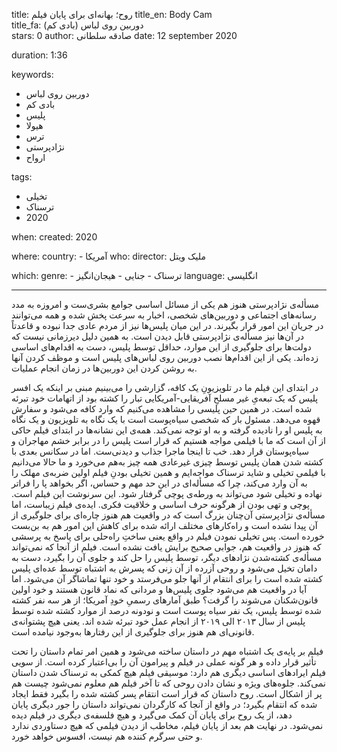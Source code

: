 
title: روح؛ بهانه‌ای برای پایان فیلم
title_en: Body Cam  
title_fa: دوربین روی لباس (بادی کم)  
stars: 0
author: صادقه سلطانی
date: 12 september 2020

duration: 1:36

keywords:
  - دوربین روی لباس
  - بادی کم
  - پلیس
  - هیولا
  - ترس
  - نژادپرستی
  - ارواح

tags:
  - تخیلی
  - ترسناک
  - 2020  

when:
  created: 2020

where:
  country:
    - آمریکا
who:
  director: ملیک ویتل

which:
  genre:
    - ترسناک
    - جنایی
    - هیجان‌انگیز
  language: انگلیسی

---

مسأله‌‌ی نژادپرستی هنوز هم یکی از مسائل اساسی جوامع بشری‌ست و امروزه به مدد رسانه‌های اجتماعی و دوربین‌های شخصی، اخبار به سرعت پخش شده و همه می‌توانند در جریان این امور قرار بگیرند. در این میان پلیس‌ها نیز از مردم عادی جدا نبوده و قاعدتاً در آن‌ها نیز مسأله‌ی نژادپرستی قابل دیدن است. به همین دلیل دیرزمانی نیست که دولت‌ها برای جلوگیری از این موارد، حداقل توسط پلیس، دست به اقدام‌های اساسی زده‌اند. یکی از این اقدام‌ها نصب دوربین روی لباس‌های پلیس است و موظف کردن آنها به روشن کردن این دوربین‌ها در زمان انجام عملیات.

در ابتدای این فیلم ما در تلویزیونِ یک کافه، گزارشی را می‌بینیم مبنی بر اینکه یک افسر پلیس که یک تبعه‌یِ غیر مسلحِ آفریقایی-آمریکایی تبار را کشته بود از اتهامات خود تبرئه شده است. در همین حین پلیسی را مشاهده می‌کنیم که وارد کافه می‌شود و سفارش قهوه می‌دهد. مسئول بار که شخصی سیاه‌پوست است با یک نگاه به تلویزیون و یک نگاه به پلیس او را نادیده گرفته و به او توجه نمی‌کند. همه‌ی این نشانه‌ها در ابتدای فیلم حاکی از آن است که ما با فیلمی مواجه هستیم که قرار است پلیس را در برابر خشم مهاجران و سیاه‌پوستان قرار دهد. خب تا اینجا ماجرا جذاب و دیدنی‌ست. اما در سکانس بعدی با کشته شدن همان پلیس توسط چیزی غیرعادی همه چیز به‌هم می‌خورد و ما حالا می‌دانیم با فیلمی تخیلی و شاید ترسناک مواجه‌ایم و همین تخیلی بودنِ فیلم اولین ضربه‌ی مهلک را به آن وارد می‌کند، چرا که مسأله‌ای در این حد مهم و حساس، اگر بخواهد پا را فراتر نهاده و تخیلی شود می‌تواند به ورطه‌ی پوچی گرفتار شود. این سرنوشت این فیلم است. پوچی و تهی بودن از هرگونه حرف اساسی و خلاقیت فکری. ایده‌ی فیلم زیباست، اما مسأله‌ی نژادپرستی آن‌چنان بزرگ است که در واقعیت هم هنوز چاره‌ای برای جلوگیری از آن پیدا نشده است و راه‌کارهای مختلف ارائه شده برای کاهش این امور هم به بن‌بست خورده است. پس تخیلی نمودن فیلم در واقع یعنی ساختِ راه‌حلی برای پاسخ به پرسشی که هنوز در واقعیت هم، جوابی صحیح برایش یافت نشده است. فیلم از آنجا که نمی‌تواند مسأله‌ی کشته‌شدن نژادهای دیگر، توسط پلیس را حل کند و جلوی آن را بگیرد، دست به دامان تخیل می‌شود و روحی آزرده از آن زنی که پسرش به اشتباه توسط عده‌ای پلیس کشته شده است را برای انتقام از آنها جلو می‌فرستد و خود تنها تماشاگر آن می‌شود. اما آیا در واقعیت هم می‌شود جلوی پلیس‌ها و مردانی که نماد قانون هستند و خود اولین قانون‌شکنان می‌شوند را گرفت؟ طبق آمارهای رسمیِ خودِ آمریکا؛ از هر سه نفر کشته شده توسط پلیس، یک نفر سیاه پوست است و نودونه درصد از موارد کشته شده توسط پلیس از سال ۲۰۱۳ الی ۲۰۱۹ از انجام عمل خود تبرئه شده اند. یعنی هیچ پشتوانه‌ی قانونی‌ای هم هنوز برای جلوگیری از این رفتارها به‌وجود نیامده است.

فیلم بر پایه‌ی یک اشتباه مهم در داستان ساخته می‌شود و همین امر تمام داستان را تحت تأثیر قرار داده و هر گونه عملی در فیلم و پیرامون آن را بی‌اعتبار کرده است. از سویی فیلم ایرادهای اساسی دیگری هم دارد: موسیقی فیلم هیچ کمکی به ترسناک شدن داستان نمی‌کند. جلوه‌های ویژه و نشان دادن روحی که تا آخر فیلم هم معلوم نمی‌شود چیست هم پر از اشکال است. روح داستان که قرار است انتقام پسر کشته شده را بگیرد فقط ایجاد شده که انتقام بگیرد؛ در واقع از آنجا که کارگردان نمی‌تواند داستان را جور دیگری پایان دهد، از یک روح برای پایان آن کمک می‌گیرد و هیچ فلسفه‌ی دیگری در فیلم دیده نمی‌شود. در نهایت هم بعد از پایان فیلم، مخاطب از دیدن فیلمی که هیچ دستاوردی ندارد و حتی سرگرم کننده هم نیست، افسوس خواهد خورد.